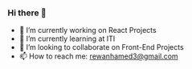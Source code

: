 ### Hi there 👋


- 🔭 I’m currently working on React Projects
- 🌱 I’m currently learning at ITI 
- 👯 I’m looking to collaborate on Front-End Projects
- 📫 How to reach me: rewanhamed3@gmail.com


<!--
**rewanhamed22/rewanhamed22** is a ✨ _special_ ✨ repository because its `README.md` (this file) appears on your GitHub profile.

Here are some ideas to get you started:

- 🔭 I’m currently working on ...
- 🌱 I’m currently learning ...
- 👯 I’m looking to collaborate on ...
- 🤔 I’m looking for help with ...
- 💬 Ask me about ...
- 📫 How to reach me: ...
- 😄 Pronouns: ...
- ⚡ Fun fact: ...
-->
